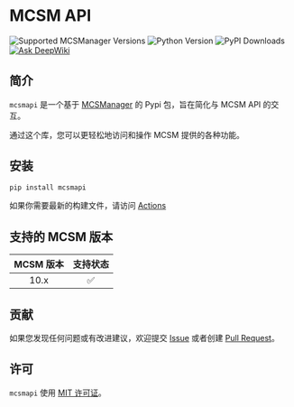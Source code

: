 # MCSM API

![Supported MCSManager Versions](https://img.shields.io/badge/Supported%20MCSManager%20Versions-10.x-blue)
![Python Version](https://img.shields.io/badge/Python%20Version-%3E%3D3.10-blue)
![PyPI Downloads](https://img.shields.io/pypi/dm/mcsmapi)
[![Ask DeepWiki](https://deepwiki.com/badge.svg)](https://deepwiki.com/molanp/mcsmapi)

## 简介

`mcsmapi` 是一个基于 [MCSManager](https://github.com/MCSManager/MCSManager) 的 Pypi 包，旨在简化与 MCSM API 的交互。

通过这个库，您可以更轻松地访问和操作 MCSM 提供的各种功能。

## 安装

```bash
pip install mcsmapi
```

如果你需要最新的构建文件，请访问
[Actions](https://github.com/molanp/mcsmapi/actions)

## 支持的 MCSM 版本

| MCSM 版本 | 支持状态 |
| :-------: | :------: |
|   10.x    |    ✅    |

## 贡献

如果您发现任何问题或有改进建议，欢迎提交 [Issue](https://github.com/molanp/mcsmapi/issues) 或者创建 [Pull Request](https://github.com/molanp/mcsmapi/pulls)。

## 许可

`mcsmapi` 使用 [MIT 许可证](https://opensource.org/licenses/MIT)。
